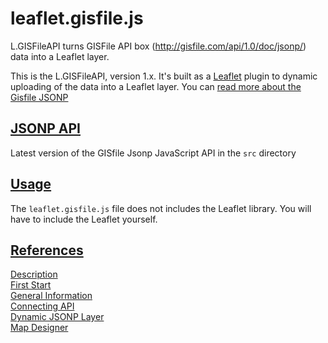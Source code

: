 # leaflet.gisfile.js
L.GISFileAPI turns GISFile API box (http://gisfile.com/api/1.0/doc/jsonp/) data into a Leaflet layer.

<p>
This is the L.GISFileAPI, version 1.x. It's built as a <a href="http://leafletjs.com/">Leaflet</a>
plugin to dynamic uploading of the data into a Leaflet layer. You can <a href="http://gisfile.com/api/1.0/doc/jsonp/">read more about the Gisfile JSONP</a>
</p>

<h2>
<a id="user-content-api" class="anchor" href="#api" aria-hidden="true">
<span class="octicon octicon-link"></span></a>
<a href="http://gisfile.com/js/leaflet.gisfile.js">JSONP API</a>
</h2>

<p>Latest version of the GISfile Jsonp JavaScript API in the <code>src</code> directory</p>

<h2>
<a id="user-content-examples" class="anchor" href="#examples" aria-hidden="true">
<span class="octicon octicon-link"></span></a>
<a href="http://gisfile.com/api/1.0/doc/quick-start/">Usage</a>
</h2>

<p>The <code>leaflet.gisfile.js</code> file does not includes the Leaflet library. 
You will have to include the Leaflet yourself.</p>

<h2>
<a id="user-content-references" class="anchor" href="#references" aria-hidden="true">
<span class="octicon octicon-link"></span></a>
<a href="http://gisfile.com/api/1.0/doc/quick-start/">References</a>
</h2>

<p>
<a href="http://gisfile.com/api/1.0/doc/">Description</a><br>
<a href="http://gisfile.com/api/1.0/doc/quick-start/">First Start</a><br>
<a href="http://gisfile.com/api/1.0/doc/general/">General Information</a><br>
<a href="http://gisfile.com/api/1.0/doc/jsapi/">Connecting API</a><br>
<a href="http://gisfile.com/api/1.0/doc/jsonp/">Dynamic JSONP Layer</a><br>
<a href="http://gisfile.com/designer.htm">Map Designer</a>
</p>
